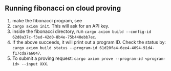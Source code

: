## Running fibonacci on cloud proving
1. make the fibonacci program, see
1. `cargo axiom init`. This will ask for an API key.
1. inside the fibonacci directory, run `cargo axiom build --config-id 62d8a37c-f3ed-42d0-8b4e-75b440ebb7ec`.
1. If the above succeeds, it will print out a program ID. Check the status by: `cargo axiom build status --program-id 61d20fa4-6ee4-4094-91d4-f17cda7a6047`.
1. To submit a proving request: `cargo axiom prove --program-id <program-id> --input XXX`.
